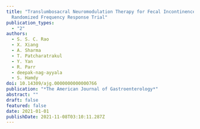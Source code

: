 ```yaml
---
title: "Translumbosacral Neuromodulation Therapy for Fecal Incontinence: A
  Randomized Frequency Response Trial"
publication_types:
  - "2"
authors:
  - S. S. C. Rao
  - X. Xiang
  - A. Sharma
  - T. Patcharatrakul
  - Y. Yan
  - R. Parr
  - deepak-nag-ayyala
  - S. Hamdy
doi: 10.14309/ajg.0000000000000766
publication: "*The American Journal of Gastroenterology*"
abstract: ""
draft: false
featured: false
date: 2021-01-01
publishDate: 2021-11-08T03:10:11.287Z
---
```

